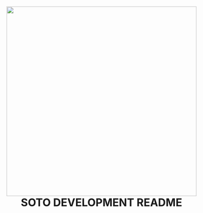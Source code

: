 <h1 align="center">
  <img align="center" src="SOTO SIAP Tranclaced.png"  width="500"></img>
<br>
SOTO DEVELOPMENT README
</h1>
<!-- <div align="center"> -->
